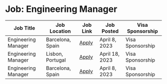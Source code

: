 # Job: Engineering Manager

| Job Title | Job Location | Job Link | Job Posted | Visa Sponsorship |
| --- | --- | --- | --- | --- |
| Engineering Manager | Barcelona, Spain | [Apply](https://boards.eu.greenhouse.io/wallapop/jobs/4103765101) | April 8, 2023 | Visa Sponsorship |
| Engineering Manager | Lisbon, Portugal | [Apply](https://jobs.eu.lever.co/vwds/9ae65c86-90d8-4e6f-90c2-7cd2084c3f0c) | April 18, 2023 | Visa Sponsorship |
| Engineering Manager | Barcelona, Spain | [Apply](https://boards.eu.greenhouse.io/wallapop/jobs/4103765101) | April 8, 2023 | Visa Sponsorship |

